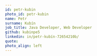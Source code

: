 ```yaml
---
id: petr-kubin
photo_id: petr-kubin
name: Petr
surname: Kubín
job_title: Java Developer, Web Developer
github: kubinpe5
linkedin: in/petr-kubín-72654210b/
quote: 
photo_align: left
---
```

